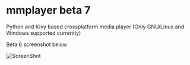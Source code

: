 # mmplayer beta 7
Python and Kivy based crossplatform media player (Only GNU/Linux and Windows supported currently)    

Beta 6 screenshot below     

![ScreenShot](https://raw.github.com/bakterija/mmplayer/master/data/screenshot.png)
